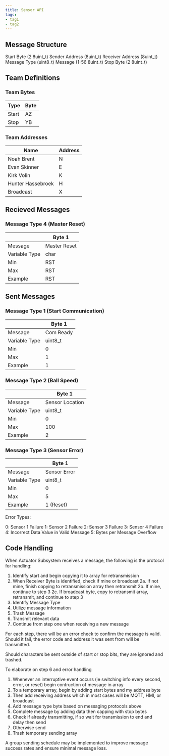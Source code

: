 ```yaml
---
title: Sensor API
tags:
- tag1
- tag2
---
```


## Message Structure

Start Byte (2 8uint_t)
Sender Address (8uint_t)
Receiver Address (8uint_t)
Message Type (uint8_t)
Message (1-56 8uint_t)
Stop Byte (2 8uint_t)

## Team Definitions

### Team Bytes

| Type |  Byte  |
| -----------| ----------- |
| Start | AZ  |
| Stop | YB |

### Team Addresses

| Name |  Address  |
| -----------| ----------- |
| Noah Brent | N  |
|Evan Skinner| E |
|Kirk Volin| K |
|Hunter Hassebroek| H |
| Broadcast | X |

## Recieved Messages

### Message Type 4 (Master Reset)

|  |  Byte 1     |
| -----------| ----------- |
|Message| Master Reset  |
|Variable Type| char  |
|Min| RST |
|Max| RST |
|Example| RST |

## Sent Messages

### Message Type 1 (Start Communication)

|  |  Byte 1     |
| -----------| ----------- |
|Message| Com Ready |
|Variable Type| uint8_t  |
|Min| 0 |
|Max| 1 |
|Example| 1 |

### Message Type 2 (Ball Speed)

|  |  Byte 1     |
| -----------| ----------- |
|Message| Sensor Location |
|Variable Type| uint8_t  |
|Min| 0  |
|Max| 100 |
|Example| 2  |

### Message Type 3 (Sensor Error)

|  |  Byte 1     |
| -----------| ----------- |
|Message| Sensor Error  |
|Variable Type| uint8_t  |
|Min| 0  |
|Max| 5  |
|Example| 1 (Reset)|

Error Types:

0: Sensor 1 Failure
1: Sensor 2 Failure
2: Sensor 3 Failure
3: Sensor 4 Failure
4: Incorrect Data Value in Valid Message
5: Bytes per Message Overflow

## Code Handling

When Actuator Subsystem receives a message, the following is the protocol for handling:

1. Identify start and begin copying it to array for retransmission
2. When Receiver Byte is identified, check if mine or broadcast
    2a. If not mine, finish copying to retransmission array then retransmit
    2b. If mine, continue to step 3
    2c. If broadcast byte, copy to retransmit array, retransmit, and continue to step 3
3. Identify Message Type
4. Utilize message information
5. Trash Message
6. Transmit relevant data
7. Continue from step one when receiving a new message

For each step, there will be an error check to confirm the message is valid. Should it fail, the error code and address it was sent from will be transmitted.

Should characters be sent outside of start or stop bits, they are ignored and trashed.

To elaborate on step 6 and error handling

1. Whenever an interruptive event occurs (ie switching info every second, error, or reset) begin contruction of message in array
2. To a temporary array, begin by adding start bytes and my address byte
3. Then add receiving address which in most cases will be MQTT, HMI, or broadcast
4. Add message type byte based on messaging protocols above
5. Complete message by adding data then capping with stop bytes
6. Check if already transmitting, if so wait for transmission to end and delay then send
7. Otherwise send
8. Trash temporary sending array

A group sending schedule may be implemented to improve message success rates and ensure minimal message loss.